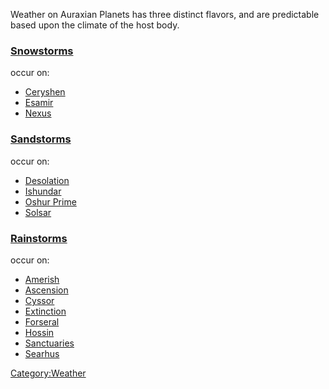 Weather on Auraxian Planets has three distinct flavors, and are
predictable based upon the climate of the host body.

### [Snowstorms](/Snowstorms "wikilink")

occur on:

- [Ceryshen](/Ceryshen "wikilink")
- [Esamir](/Esamir "wikilink")
- [Nexus](/Nexus "wikilink")

### [Sandstorms](/Sandstorms "wikilink")

occur on:

- [Desolation](/Desolation "wikilink")
- [Ishundar](/Ishundar "wikilink")
- [Oshur Prime](/Oshur_Prime "wikilink")
- [Solsar](/Solsar "wikilink")

### [Rainstorms](/Rainstorms "wikilink")

occur on:

- [Amerish](/Amerish "wikilink")
- [Ascension](/Ascension "wikilink")
- [Cyssor](/Cyssor "wikilink")
- [Extinction](/Extinction "wikilink")
- [Forseral](/Forseral "wikilink")
- [Hossin](/Hossin "wikilink")
- [Sanctuaries](/Sanctuary "wikilink")
- [Searhus](/Searhus "wikilink")

[Category:Weather](/Category:Weather "wikilink")
